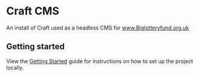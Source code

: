 # Craft CMS

An install of Craft used as a headless CMS for www.Biglotteryfund.org.uk


## Getting started

View the [Getting Started](./docs/getting-started.md) guide for instructions on how to set up the project locally.